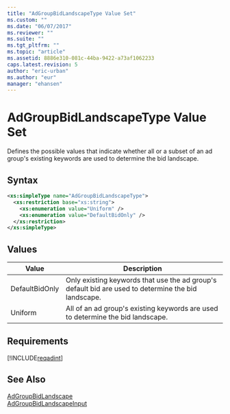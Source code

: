 ```yaml
---
title: "AdGroupBidLandscapeType Value Set"
ms.custom: ""
ms.date: "06/07/2017"
ms.reviewer: ""
ms.suite: ""
ms.tgt_pltfrm: ""
ms.topic: "article"
ms.assetid: 8886e310-081c-44ba-9422-a73af1062233
caps.latest.revision: 5
author: "eric-urban"
ms.author: "eur"
manager: "ehansen"
---
```

# AdGroupBidLandscapeType Value Set
Defines the possible values that indicate whether all or a subset of an ad group's existing keywords are used to determine the bid landscape.

## Syntax

```xml
<xs:simpleType name="AdGroupBidLandscapeType">
  <xs:restriction base="xs:string">
    <xs:enumeration value="Uniform" />
    <xs:enumeration value="DefaultBidOnly" />
  </xs:restriction>
</xs:simpleType>
```

## Values

|Value|Description|
|---------|---------------|
|DefaultBidOnly|Only existing keywords that use the ad group's default bid are used to determine the bid landscape.|
|Uniform|All of an ad group's existing keywords are used to determine the bid landscape.|

## Requirements
[!INCLUDE[reqadint](../adinsight-api/includes/reqadint.md)]
## See Also
[AdGroupBidLandscape](../adinsight-api/adgroupbidlandscape-data-object.md)  
[AdGroupBidLandscapeInput](../adinsight-api/adgroupbidlandscapeinput-data-object.md)  

